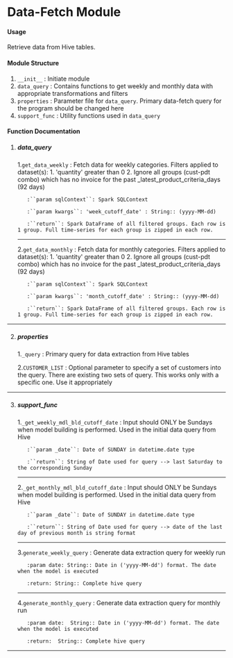 # Data-Fetch Module

#### Usage
Retrieve data from Hive tables.

#### Module Structure
1. ``__init__`` : Initiate module
2. ``data_query`` : Contains functions to get weekly and monthly data with appropriate transformations and filters
3. ``properties`` : Parameter file for ``data_query``. Primary data-fetch query for the program should be changed here
4. ``support_func`` : Utility functions used in ``data_query``

#### Function Documentation

  1. ##### data_query

        1.``get_data_weekly`` : Fetch data for weekly categories. Filters applied to dataset(s):
            1. 'quantity' greater than 0
            2.  Ignore all groups (cust-pdt combo) which has no invoice for the past _latest_product_criteria_days (92 days)
       
            :``param sqlContext``: Spark SQLContext
        
            :``param kwargs``: 'week_cutoff_date' : String:: (yyyy-MM-dd)
        
            :``return``: Spark DataFrame of all filtered groups. Each row is 1 group. Full time-series for each group is zipped in each row.
     
     -----
     
        2.``get_data_monthly`` : Fetch data for monthly categories. Filters applied to dataset(s):
            1. 'quantity' greater than 0
            2.  Ignore all groups (cust-pdt combo) which has no invoice for the past _latest_product_criteria_days (92 days)
    
            :``param sqlContext``: Spark SQLContext
        
            :``param kwargs``: 'month_cutoff_date' : String:: (yyyy-MM-dd)
        
            :``return``: Spark DataFrame of all filtered groups. Each row is 1 group. Full time-series for each group is zipped in each row.
     
  ------
     
  2. ##### properties
  
        1.``_query`` : Primary query for data extraction from Hive tables
        
        2.``CUSTOMER_LIST`` : Optional parameter to specify a set of customers into the query. There are existing two sets of query. This works only with a specific one. Use it appropriately 
  ------
  
  3. ##### support_func
        1.``_get_weekly_mdl_bld_cutoff_date`` : Input should ONLY be Sundays when model building is performed. Used in the initial data query from Hive
        
            :``param _date``: Date of SUNDAY in datetime.date type
            
            :``return``: String of Date used for query --> last Saturday to the corresponding Sunday
            
        ------
    
        2.``_get_monthly_mdl_bld_cutoff_date`` : Input should ONLY be Sundays when model building is performed. Used in the initial data query from Hive
        
            :``param _date``: Date of SUNDAY in datetime.date type
            
            :``return``: String of Date used for query --> date of the last day of previous month is string format
        
        ------
    
        3.``generate_weekly_query`` : Generate data extraction query for weekly run
        
            :param date: String:: Date in ('yyyy-MM-dd') format. The date when the model is executed
            
            :return: String:: Complete hive query
        
        ------
    
        4.``generate_monthly_query`` : Generate data extraction query for monthly run
        
            :param date:  String:: Date in ('yyyy-MM-dd') format. The date when the model is executed
            
            :return:  String:: Complete hive query
            
  ------

        
